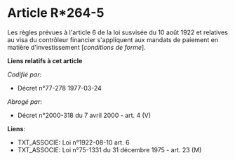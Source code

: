 # Article R*264-5

Les règles prévues à l'article 6 de la loi susvisée du 10 août 1922 et relatives au visa du contrôleur financier s'appliquent
aux mandats de paiement en matière d'investissement [*conditions de forme*].

**Liens relatifs à cet article**

_Codifié par_:

  - Décret n°77-278 1977-03-24

_Abrogé par_:

  - Décret n°2000-318 du 7 avril 2000 - art. 4 (V)

**Liens**:

  - TXT_ASSOCIE: Loi n°1922-08-10 art. 6
  - TXT_ASSOCIE: Loi n°75-1331 du 31 décembre 1975 - art. 23 (M)
